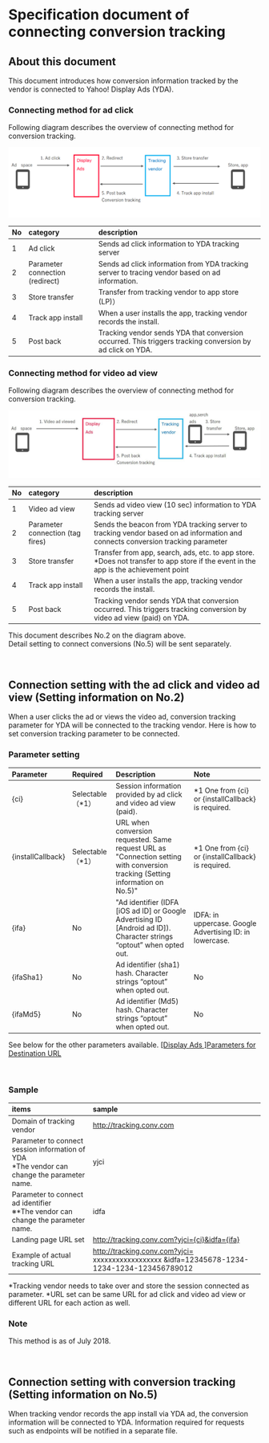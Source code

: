 # Specification document of connecting conversion tracking
## About this document
This document introduces how conversion information tracked by the vendor is connected to Yahoo! Display Ads (YDA).

### Connecting method for ad click
Following diagram describes the overview of connecting method for conversion tracking.

![connecting_method_for_ad_click](images/click_cv.jpg)

|No| category | description |
|:--|:--|:--|
|1|Ad click|Sends ad click information to YDA tracking server|
|2|Parameter connection (redirect)|Sends ad click information from YDA tracking server to tracing vendor based on ad information. |
|3|Store transfer|Transfer from tracking vendor to app store (LP)）|
|4|Track app install|When a user installs the app, tracking vendor records the install.|
|5|Post back|Tracking vendor sends YDA that conversion occurred. This triggers tracking conversion by ad click on YDA.|

### Connecting method for video ad view
Following diagram describes the overview of connecting method for conversion tracking.

![connecting_method_for_video_ad_view](images/video_cv.JPG)

|No| category | description |
|:--|:--|:--|
|1|Video ad view|Sends ad video view (10 sec) information to YDA  tracking server|
|2|Parameter connection (tag fires)|Sends the beacon from YDA tracking server to tracking vendor based on ad information and connects conversion tracking parameter|
|3|Store transfer|Transfer from app, search, ads, etc. to app store. *Does not transfer to app store if the event in the app is the achievement point |
|4|Track app install|When a user installs the app, tracking vendor records the install.|
|5|Post back|Tracking vendor sends YDA that conversion occurred. This triggers tracking conversion by video ad view (paid) on YDA.|


This document describes No.2 on the diagram above.<br>
Detail setting to connect conversions (No.5) will be sent separately.

 
## Connection setting with the ad click and video ad view (Setting information on No.2)
When a user clicks the ad or views the video ad, conversion tracking parameter for YDA will be connected to the tracking vendor.
Here is how to set conversion tracking parameter to be connected.


### Parameter setting
|Parameter|Required|Description|Note|
|:--|:--|:--|:--|
|{ci}|Selectable （*1）|Session information provided by ad click and video ad view (paid).|*1 One from {ci} or {installCallback} is required. |
|{installCallback}|Selectable （*1）|URL when conversion requested. Same request URL as "Connection setting with conversion tracking (Setting information on No.5)"|*1 One from {ci} or {installCallback} is required.|
|{ifa}|No|"Ad identifier (IDFA [iOS ad ID] or Google Advertising ID [Android ad ID]). Character strings “optout” when opted out.|IDFA: in uppercase.  Google Advertising ID: in lowercase.|
|{ifaSha1}|No|Ad identifier (sha1) hash. Character strings “optout” when opted out.|No|
|{ifaMd5}|No|Ad identifier (Md5) hash. Character strings “optout” when opted out.|No|

See below for the other parameters available.
[[Display Ads ]Parameters for Destination URL](linkurl_tracking-parameter.md)

 
### Sample
|items|sample|
|:--|:--|
|Domain of tracking vendor|http://tracking.conv.com|
|Parameter to connect session information of YDA <br> *The vendor can change the parameter name. |yjci|
|Parameter to connect ad identifier<br>※*The vendor can change the parameter name. |idfa|
|Landing page URL set|http://tracking.conv.com?yjci={ci}&idfa={ifa}|
|Example of actual tracking URL|http://tracking.conv.com?yjci= xxxxxxxxxxxxxxxxxx &idfa=12345678-1234-1234-1234-123456789012|

*Tracking vendor needs to take over and store the session connected as parameter.
*URL set can be same URL for ad click and video ad view or different URL for each action as well.


### Note
This method is as of July 2018.

 
## Connection setting with conversion tracking (Setting information on No.5)
When tracking vendor records the app install via YDA ad, the conversion information will be connected to YDA.
Information required for requests such as endpoints will be notified in a separate file.
